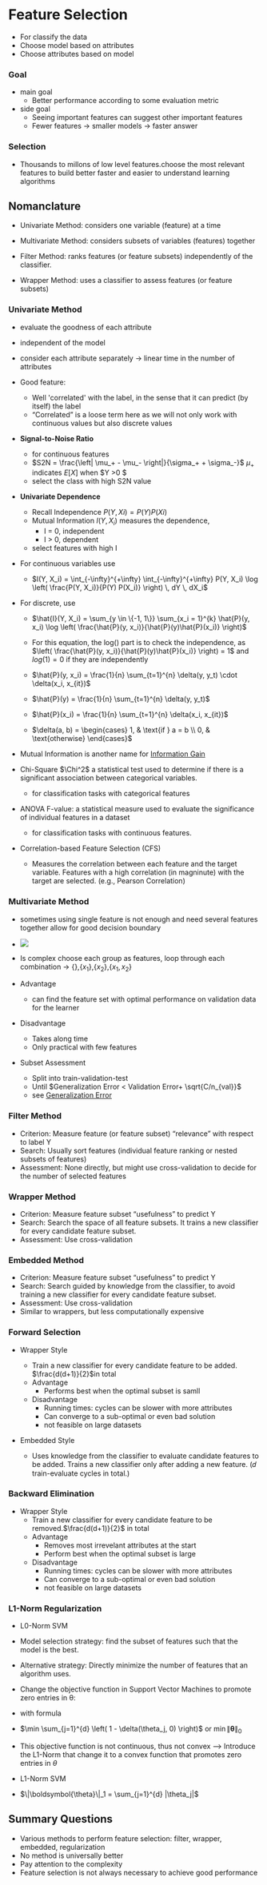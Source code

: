 # Feature Selection
- For classify the data
- Choose model based on attributes
- Choose attributes based on model

### Goal
- main goal
    - Better performance according to some evaluation metric
- side goal
    - Seeing important features can suggest other important features 
    - Fewer features -> smaller models -> faster answer

### Selection
- Thousands to millons of low level features.choose the most relevant features to build better faster and easier to understand learning algorithms

## Nomanclature
- Univariate Method: considers one variable (feature) at a
time

- Multivariate Method: considers subsets of variables
(features) together

- Filter Method: ranks features (or feature subsets)
independently of the classifier.

- Wrapper Method: uses a classifier to assess features (or feature subsets)

### Univariate Method
- evaluate the goodness of each attribute
- independent of the model
- consider each attribute separately -> linear time in the number of attributes
- Good feature:
    - Well 'correlated' with the label, in the sense that it can predict (by itself) the label
    - “Correlated” is a loose term here as we will not only work with continuous values but also discrete values

- **Signal-to-Noise Ratio**
    - for continuous features
    - $S2N = \frac{\left| \mu_+ - \mu_- \right|}{\sigma_+ + \sigma_-}$  $\mu_+$ indicates $E[X]$ when $Y >0 $
    - select the class with high S2N value

- **Univariate Dependence**
    - Recall Independence $P(Y,Xi) = P(Y) P(Xi)$
    - Mutual Information $I(Y,X_i)$ measures the dependence, 
        - I = 0, independent
        - I > 0, dependent
    - select features with high I
- For continuous variables use
    - $I(Y, X_i) = \int_{-\infty}^{+\infty} \int_{-\infty}^{+\infty}
    P(Y, X_i) \log \left( \frac{P(Y, X_i)}{P(Y) P(X_i)} \right) \, dY \, dX_i$ 

- For discrete, use
    - $\hat{I}(Y, X_i) = \sum_{y \in \{-1, 1\}} \sum_{x_i = 1}^{k}
    \hat{P}(y, x_i) \log \left( \frac{\hat{P}(y, x_i)}{\hat{P}(y)\hat{P}(x_i)} \right)$ 
    - For this equation, the log() part is to check the independence, as $\left( \frac{\hat{P}(y, x_i)}{\hat{P}(y)\hat{P}(x_i)} \right) = 1$ and $log(1) = 0$ if they are independently 
    
    - $\hat{P}(y, x_i) = \frac{1}{n} \sum_{t=1}^{n} \delta(y, y_t) \cdot \delta(x_i, x_{it})$
    - $\hat{P}(y) = \frac{1}{n} \sum_{t=1}^{n} \delta(y, y_t)$
    - $\hat{P}(x_i) = \frac{1}{n} \sum_{t=1}^{n} \delta(x_i, x_{it})$
    - $\delta(a, b) =
    \begin{cases}
    1, & \text{if } a = b \\
    0, & \text{otherwise}
    \end{cases}$

- Mutual Information is another name for 
[Information Gain](DecisionTree.md#information-gain)

- Chi-Square $\Chi^2$ a statistical test used to determine if
there is a significant association between categorical
variables.
    - for classification tasks with categorical features

- ANOVA F-value: a statistical measure used to evaluate
the significance of individual features in a dataset
    - for classification tasks with continuous features. 

- Correlation-based Feature Selection (CFS)
    - Measures the
    correlation between each feature and the target variable.
    Features with a high correlation (in magninute) with the
    target are selected. (e.g., Pearson Correlation)


### Multivariate Method
- sometimes using single feature is not enough and need several features together allow for good decision boundary
- ![](assets/multi_variant.png)

- Is complex choose each group as features, loop through each combination -> {},{$x_1$},{$x_2$},{$x_1,x_2$}
- Advantage
    - can find the feature set with optimal performance on validation data for the learner
- Disadvantage
    - Takes along time
    - Only practical with few features
- Subset Assessment
    - Split into train-validation-test
    - Until $Generalization Error < Validation Error+ \sqrt{C/n_{val}}$
    - see [Generalization Error]()
### Filter Method

- Criterion: Measure feature (or feature subset) “relevance”
with respect to label Y
- Search: Usually sort features (individual feature ranking or
nested subsets of features)
- Assessment: None directly, but might use cross-validation
to decide for the number of selected features



### Wrapper Method
- Criterion: Measure feature subset “usefulness” to predict
Y
-  Search: Search the space of all feature subsets. It trains a
new classifier for every candidate feature subset.
- Assessment: Use cross-validation

### Embedded Method
- Criterion: Measure feature subset “usefulness” to predict
Y
- Search: Search guided by knowledge from the classifier, to
avoid training a new classifier for every candidate feature
subset.
- Assessment: Use cross-validation
- Similar to wrappers, but less computationally expensive

### Forward Selection 
- Wrapper Style
    - Train a new classifier for every candidate feature to be added. $\frac{d(d+1)}{2}$in total
    - Advantage
        - Performs best when the optimal subset is samll
    - Disadvantage 
        - Running times: cycles can be slower with more attributes
        - Can converge to a sub-optimal or even bad solution
        - not feasible on large datasets

- Embedded Style
    - Uses knowledge from the classifier to evaluate candidate
    features to be added. Trains a new classifier only after adding a
    new feature. (𝑑 train-evaluate cycles in total.)

### Backward Elimination 
- Wrapper Style
    - Train a new classifier for every candidate feature to be removed.$\frac{d(d+1)}{2}$ in total
    - Advantage
        - Removes most irrevelant attributes at the start
        - Perform best when the optimal subset is large
    - Disadvantage 
        - Running times: cycles can be slower with more attributes
        - Can converge to a sub-optimal or even bad solution
        - not feasible on large datasets

### L1-Norm Regularization
- L0-Norm SVM 
- Model selection strategy: find the subset of features such
that the model is the best.
- Alternative strategy: Directly minimize the number of
features that an algorithm uses.
- Change the objective function in Support Vector Machines
to promote zero entries in θ:
- with formula
- $\min \sum_{j=1}^{d} \left( 1 - \delta(\theta_j, 0) \right)$ or $\min \|\boldsymbol{\theta}\|_0$
- This objective function is not continuous, thus not convex --> Introduce the L1-Norm that change it to a convex function that promotes zero entries in $\theta$

- L1-Norm SVM
- $\|\boldsymbol{\theta}\|_1 = \sum_{j=1}^{d} |\theta_j|$

## Summary Questions
- Various methods to perform feature selection: filter,
wrapper, embedded, regularization
- No method is universally better
- Pay attention to the complexity
- Feature selection is not always necessary to achieve good performance